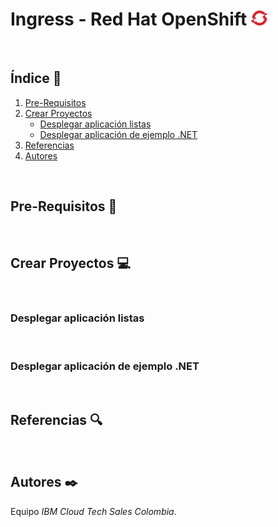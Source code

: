 # Ingress - Red Hat OpenShift <img width="26" src="https://github.com/emeloibmco/Red-Hat-Open-Shift-Ingress/blob/main/Images/logo_oc.png">
<br />

## Índice  📰
1. [Pre-Requisitos](#Pre-Requisitos-pencil)
2. [Crear Proyectos](#Crear-proyectos-computer)
    * [Desplegar aplicación listas](#Desplegar-aplicación-listas)
    * [Desplegar aplicación de ejemplo .NET](#Desplegar-aplicación-de-ejemplo)
3. [Referencias](#Referencias-mag)
4. [Autores](#Autores-black_nib)
<br />

## Pre-Requisitos :pencil:
<br />

## Crear Proyectos :computer:
<br />

### Desplegar aplicación listas
<br />

### Desplegar aplicación de ejemplo .NET
<br />

## Referencias :mag:
<br />

## Autores :black_nib:
Equipo *IBM Cloud Tech Sales Colombia*.
